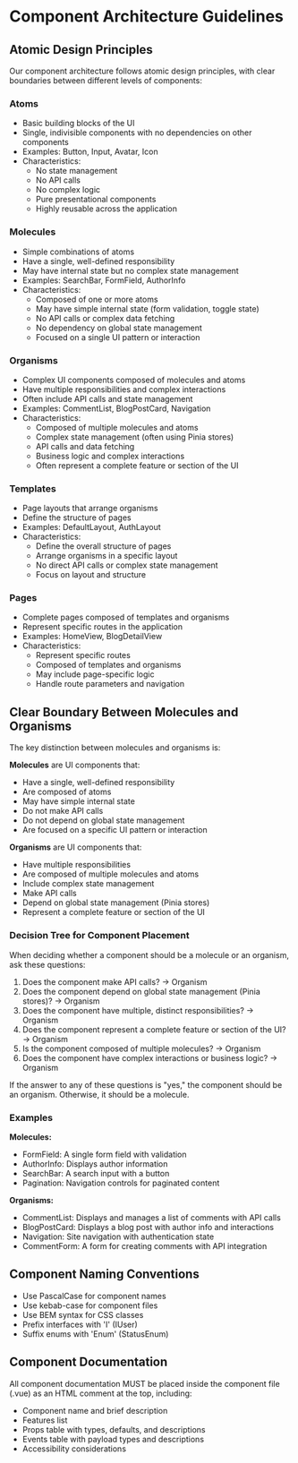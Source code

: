 # Component Architecture Guidelines

## Atomic Design Principles

Our component architecture follows atomic design principles, with clear boundaries between different levels of components:

### Atoms
- Basic building blocks of the UI
- Single, indivisible components with no dependencies on other components
- Examples: Button, Input, Avatar, Icon
- Characteristics:
  - No state management
  - No API calls
  - No complex logic
  - Pure presentational components
  - Highly reusable across the application

### Molecules
- Simple combinations of atoms
- Have a single, well-defined responsibility
- May have internal state but no complex state management
- Examples: SearchBar, FormField, AuthorInfo
- Characteristics:
  - Composed of one or more atoms
  - May have simple internal state (form validation, toggle state)
  - No API calls or complex data fetching
  - No dependency on global state management
  - Focused on a single UI pattern or interaction

### Organisms
- Complex UI components composed of molecules and atoms
- Have multiple responsibilities and complex interactions
- Often include API calls and state management
- Examples: CommentList, BlogPostCard, Navigation
- Characteristics:
  - Composed of multiple molecules and atoms
  - Complex state management (often using Pinia stores)
  - API calls and data fetching
  - Business logic and complex interactions
  - Often represent a complete feature or section of the UI

### Templates
- Page layouts that arrange organisms
- Define the structure of pages
- Examples: DefaultLayout, AuthLayout
- Characteristics:
  - Define the overall structure of pages
  - Arrange organisms in a specific layout
  - No direct API calls or complex state management
  - Focus on layout and structure

### Pages
- Complete pages composed of templates and organisms
- Represent specific routes in the application
- Examples: HomeView, BlogDetailView
- Characteristics:
  - Represent specific routes
  - Composed of templates and organisms
  - May include page-specific logic
  - Handle route parameters and navigation

## Clear Boundary Between Molecules and Organisms

The key distinction between molecules and organisms is:

**Molecules** are UI components that:
- Have a single, well-defined responsibility
- Are composed of atoms
- May have simple internal state
- Do not make API calls
- Do not depend on global state management
- Are focused on a specific UI pattern or interaction

**Organisms** are UI components that:
- Have multiple responsibilities
- Are composed of multiple molecules and atoms
- Include complex state management
- Make API calls
- Depend on global state management (Pinia stores)
- Represent a complete feature or section of the UI

### Decision Tree for Component Placement

When deciding whether a component should be a molecule or an organism, ask these questions:

1. Does the component make API calls? → Organism
2. Does the component depend on global state management (Pinia stores)? → Organism
3. Does the component have multiple, distinct responsibilities? → Organism
4. Does the component represent a complete feature or section of the UI? → Organism
5. Is the component composed of multiple molecules? → Organism
6. Does the component have complex interactions or business logic? → Organism

If the answer to any of these questions is "yes," the component should be an organism. Otherwise, it should be a molecule.

### Examples

**Molecules:**
- FormField: A single form field with validation
- AuthorInfo: Displays author information
- SearchBar: A search input with a button
- Pagination: Navigation controls for paginated content

**Organisms:**
- CommentList: Displays and manages a list of comments with API calls
- BlogPostCard: Displays a blog post with author info and interactions
- Navigation: Site navigation with authentication state
- CommentForm: A form for creating comments with API integration

## Component Naming Conventions

- Use PascalCase for component names
- Use kebab-case for component files
- Use BEM syntax for CSS classes
- Prefix interfaces with 'I' (IUser)
- Suffix enums with 'Enum' (StatusEnum)

## Component Documentation

All component documentation MUST be placed inside the component file (.vue) as an HTML comment at the top, including:
- Component name and brief description
- Features list
- Props table with types, defaults, and descriptions
- Events table with payload types and descriptions
- Accessibility considerations 

<!--
@component UserMenu
@description A dropdown menu component for user-related actions.

@features
- Displays user name with dropdown toggle
- Shows dropdown menu with profile link and logout button
- Handles open/close state
- Responsive design for mobile devices

@props
- userName: string - The name of the current user
- isOpen: boolean - Controls the open/closed state of the dropdown
- isProfileActive: boolean - Indicates if the profile page is currently active

@events
- toggle: Emitted when the dropdown toggle button is clicked
- logout: Emitted when the logout button is clicked

@accessibility
- Uses semantic HTML elements
- Provides aria-expanded attribute for screen readers
- Supports keyboard navigation
- Uses RouterLink for proper navigation
--> 